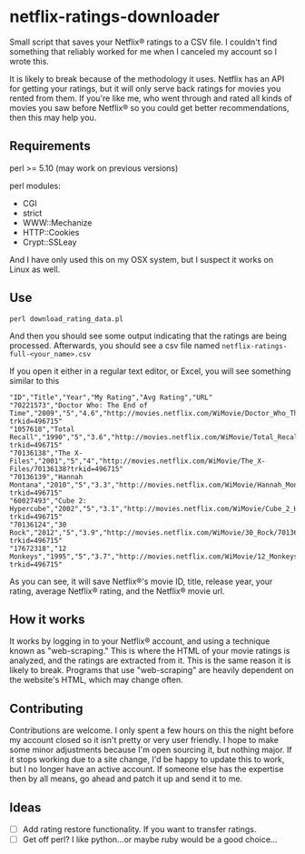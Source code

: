 netflix-ratings-downloader
==========================

Small script that saves your Netflix® ratings to a CSV file. I couldn't find something that reliably worked for me when I canceled my account so I wrote this.

It is likely to break because of the methodology it uses. Netflix has an API for getting your ratings, but it will only serve back ratings for movies you rented from them. If you're like me, who went through and rated all kinds of movies you saw before Netflix® so you could get better recommendations, then this may help you.

Requirements
------------
perl >= 5.10 (may work on previous versions)

perl modules:
* CGI
* strict
* WWW::Mechanize
* HTTP::Cookies
* Crypt::SSLeay

And I have only used this on my OSX system, but I suspect it works on Linux as well.

Use
---

```
perl download_rating_data.pl
```
And then you should see some output indicating that the ratings are being processed. Afterwards, you should see a csv file named `netflix-ratings-full-<your_name>.csv`

If you open it either in a regular text editor, or Excel, you will see something similar to this

```
"ID","Title","Year","My Rating","Avg Rating","URL"
"70221573","Doctor Who: The End of Time","2009","5","4.6","http://movies.netflix.com/WiMovie/Doctor_Who_The_End_of_Time/70221573?trkid=496715"
"1057618","Total Recall","1990","5","3.6","http://movies.netflix.com/WiMovie/Total_Recall/1057618?trkid=496715"
"70136138","The X-Files","2001","5","4","http://movies.netflix.com/WiMovie/The_X-Files/70136138?trkid=496715"
"70136139","Hannah Montana","2010","5","3.3","http://movies.netflix.com/WiMovie/Hannah_Montana/70136139?trkid=496715"
"60027493","Cube 2: Hypercube","2002","5","3.1","http://movies.netflix.com/WiMovie/Cube_2_Hypercube/60027493?trkid=496715"
"70136124","30 Rock","2012","5","3.9","http://movies.netflix.com/WiMovie/30_Rock/70136124?trkid=496715"
"17672318","12 Monkeys","1995","5","3.7","http://movies.netflix.com/WiMovie/12_Monkeys/17672318?trkid=496715"
```

As you can see, it will save Netflix®'s movie ID, title, release year, your rating, average Netflix® rating, and the Netflix® movie url.

How it works
------------
It works by logging in to your Netflix® account, and using a technique known as "web-scraping." This is where the HTML of your movie ratings is analyzed, and the ratings are extracted from it. This is the same reason it is likely to break. Programs that use "web-scraping" are heavily dependent on the website's HTML, which may change often.

Contributing
------------
Contributions are welcome. I only spent a few hours on this the night before my account closed so it isn't pretty or very user friendly. I hope to make some minor adjustments because I'm open sourcing it, but nothing major. If it stops working due to a site change, I'd be happy to update this to work, but I no longer have an active account. If someone else has the expertise then by all means, go ahead and patch it up and send it to me.

Ideas
-----
- [ ] Add rating restore functionality. If you want to transfer ratings.
- [ ] Get off perl? I like python...or maybe ruby would be a good choice...
